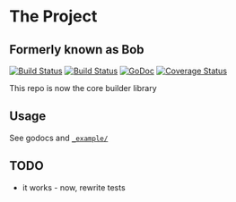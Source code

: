 # The Project

## Formerly known as Bob

[![Build Status](https://drone.io/github.com/winchman/builder-core/status.png)](https://drone.io/github.com/winchman/builder-core/latest)
[![Build Status](https://travis-ci.org/winchman/builder-core.svg?branch=master)](https://travis-ci.org/winchman/builder-core)
[![GoDoc](https://godoc.org/github.com/winchman/builder-core?status.png)](https://godoc.org/github.com/winchman/builder-core)
[![Coverage Status](https://img.shields.io/coveralls/winchman/builder-core.svg)](https://coveralls.io/r/winchman/builder-core?branch=master)

This repo is now the core builder library

## Usage

See godocs and [`_example/`](./_example)

## TODO

- it works - now, rewrite tests
